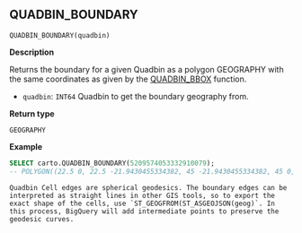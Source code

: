 ## QUADBIN_BOUNDARY

```sql:signature
QUADBIN_BOUNDARY(quadbin)
```

**Description**

Returns the boundary for a given Quadbin as a polygon GEOGRAPHY with the same coordinates as given by the [QUADBIN_BBOX](quadbin#quadbin_bbox) function.

* `quadbin`: `INT64` Quadbin to get the boundary geography from.

**Return type**

`GEOGRAPHY`

**Example**

```sql
SELECT carto.QUADBIN_BOUNDARY(5209574053332910079);
-- POLYGON((22.5 0, 22.5 -21.9430455334382, 45 -21.9430455334382, 45 0, 22.5 0))
```

````hint:info
Quadbin Cell edges are spherical geodesics. The boundary edges can be interpreted as straight lines in other GIS tools, so to export the exact shape of the cells, use `ST_GEOGFROM(ST_ASGEOJSON(geog)`. In this process, BigQuery will add intermediate points to preserve the geodesic curves.
````
